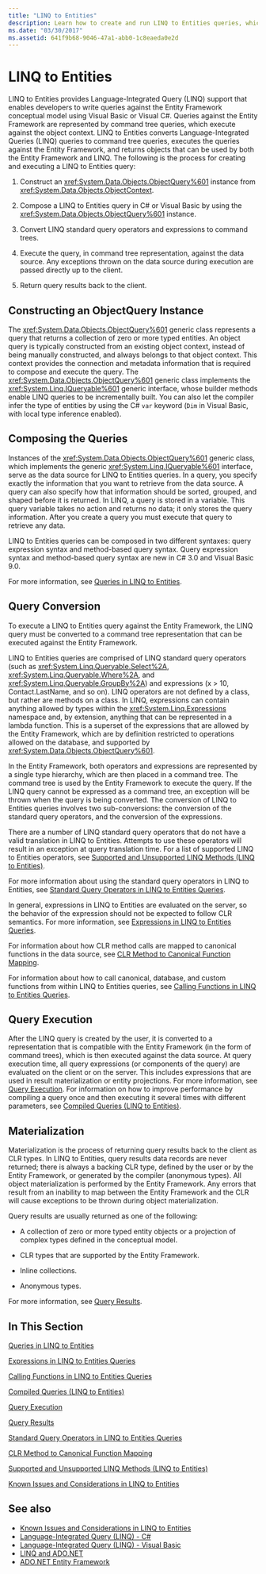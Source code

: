 ```yaml
---
title: "LINQ to Entities"
description: Learn how to create and run LINQ to Entities queries, which let you write queries against the Entity Framework conceptual model using Visual Basic or Visual C#.
ms.date: "03/30/2017"
ms.assetid: 641f9b68-9046-47a1-abb0-1c8eaeda0e2d
---
```

# LINQ to Entities
LINQ to Entities provides Language-Integrated Query (LINQ) support that enables developers to write queries against the Entity Framework conceptual model using Visual Basic or Visual C#. Queries against the Entity Framework are represented by command tree queries, which execute against the object context. LINQ to Entities converts Language-Integrated Queries (LINQ) queries to command tree queries, executes the queries against the Entity Framework, and returns objects that can be used by both the Entity Framework and LINQ. The following is the process for creating and executing a LINQ to Entities query:  
  
1. Construct an <xref:System.Data.Objects.ObjectQuery%601> instance from <xref:System.Data.Objects.ObjectContext>.  
  
2. Compose a LINQ to Entities query in C# or Visual Basic by using the <xref:System.Data.Objects.ObjectQuery%601> instance.  
  
3. Convert LINQ standard query operators and expressions to command trees.  
  
4. Execute the query, in command tree representation, against the data source. Any exceptions thrown on the data source during execution are passed directly up to the client.  
  
5. Return query results back to the client.  
  
## Constructing an ObjectQuery Instance  
 The <xref:System.Data.Objects.ObjectQuery%601> generic class represents a query that returns a collection of zero or more typed entities. An object query is typically constructed from an existing object context, instead of being manually constructed, and always belongs to that object context. This context provides the connection and metadata information that is required to compose and execute the query. The <xref:System.Data.Objects.ObjectQuery%601> generic class implements the <xref:System.Linq.IQueryable%601> generic interface, whose builder methods enable LINQ queries to be incrementally built. You can also let the compiler infer the type of entities by using the C# `var` keyword (`Dim` in Visual Basic, with local type inference enabled).  
  
## Composing the Queries  
 Instances of the <xref:System.Data.Objects.ObjectQuery%601> generic class, which implements the generic <xref:System.Linq.IQueryable%601> interface, serve as the data source for LINQ to Entities queries. In a query, you specify exactly the information that you want to retrieve from the data source. A query can also specify how that information should be sorted, grouped, and shaped before it is returned. In LINQ, a query is stored in a variable. This query variable takes no action and returns no data; it only stores the query information. After you create a query you must execute that query to retrieve any data.  
  
 LINQ to Entities queries can be composed in two different syntaxes: query expression syntax and method-based query syntax. Query expression syntax and method-based query syntax are new in C# 3.0 and Visual Basic 9.0.  
  
 For more information, see [Queries in LINQ to Entities](queries-in-linq-to-entities.md).  
  
## Query Conversion  
 To execute a LINQ to Entities query against the Entity Framework, the LINQ query must be converted to a command tree representation that can be executed against the Entity Framework.  
  
 LINQ to Entities queries are comprised of LINQ standard query operators (such as <xref:System.Linq.Queryable.Select%2A>, <xref:System.Linq.Queryable.Where%2A>, and <xref:System.Linq.Queryable.GroupBy%2A>) and expressions (x > 10, Contact.LastName, and so on). LINQ operators are not defined by a class, but rather are methods on a class. In LINQ, expressions can contain anything allowed by types within the <xref:System.Linq.Expressions> namespace and, by extension, anything that can be represented in a lambda function. This is a superset of the expressions that are allowed by the Entity Framework, which are by definition restricted to operations allowed on the database, and supported by <xref:System.Data.Objects.ObjectQuery%601>.  
  
 In the Entity Framework, both operators and expressions are represented by a single type hierarchy, which are then placed in a command tree. The command tree is used by the Entity Framework to execute the query. If the LINQ query cannot be expressed as a command tree, an exception will be thrown when the query is being converted. The conversion of LINQ to Entities queries involves two sub-conversions: the conversion of the standard query operators, and the conversion of the expressions.  
  
 There are a number of LINQ standard query operators that do not have a valid translation in LINQ to Entities. Attempts to use these operators will result in an exception at query translation time. For a list of supported LINQ to Entities operators, see [Supported and Unsupported LINQ Methods (LINQ to Entities)](supported-and-unsupported-linq-methods-linq-to-entities.md).  
  
 For more information about using the standard query operators in LINQ to Entities, see [Standard Query Operators in LINQ to Entities Queries](standard-query-operators-in-linq-to-entities-queries.md).  
  
 In general, expressions in LINQ to Entities are evaluated on the server, so the behavior of the expression should not be expected to follow CLR semantics. For more information, see [Expressions in LINQ to Entities Queries](expressions-in-linq-to-entities-queries.md).  
  
 For information about how CLR method calls are mapped to canonical functions in the data source, see [CLR Method to Canonical Function Mapping](clr-method-to-canonical-function-mapping.md).  
  
 For information about how to call canonical, database, and custom functions from within LINQ to Entities queries, see [Calling Functions in LINQ to Entities Queries](calling-functions-in-linq-to-entities-queries.md).  
  
## Query Execution  
 After the LINQ query is created by the user, it is converted to a representation that is compatible with the Entity Framework (in the form of command trees), which is then executed against the data source. At query execution time, all query expressions (or components of the query) are evaluated on the client or on the server. This includes expressions that are used in result materialization or entity projections. For more information, see [Query Execution](query-execution.md). For information on how to improve performance by compiling a query once and then executing it several times with different parameters, see [Compiled Queries  (LINQ to Entities)](compiled-queries-linq-to-entities.md).  
  
## Materialization  
 Materialization is the process of returning query results back to the client as CLR types. In LINQ to Entities, query results data records are never returned; there is always a backing CLR type, defined by the user or by the Entity Framework, or generated by the compiler (anonymous types). All object materialization is performed by the Entity Framework. Any errors that result from an inability to map between the Entity Framework and the CLR will cause exceptions to be thrown during object materialization.  
  
 Query results are usually returned as one of the following:  
  
- A collection of zero or more typed entity objects or a projection of complex types defined in the conceptual model.  
  
- CLR types that are supported by the Entity Framework.  
  
- Inline collections.  
  
- Anonymous types.  
  
 For more information, see [Query Results](query-results.md).  
  
## In This Section  
 [Queries in LINQ to Entities](queries-in-linq-to-entities.md)  
  
 [Expressions in LINQ to Entities Queries](expressions-in-linq-to-entities-queries.md)  
  
 [Calling Functions in LINQ to Entities Queries](calling-functions-in-linq-to-entities-queries.md)  
  
 [Compiled Queries  (LINQ to Entities)](compiled-queries-linq-to-entities.md)  
  
 [Query Execution](query-execution.md)  
  
 [Query Results](query-results.md)  
  
 [Standard Query Operators in LINQ to Entities Queries](standard-query-operators-in-linq-to-entities-queries.md)  
  
 [CLR Method to Canonical Function Mapping](clr-method-to-canonical-function-mapping.md)  
  
 [Supported and Unsupported LINQ Methods (LINQ to Entities)](supported-and-unsupported-linq-methods-linq-to-entities.md)  
  
 [Known Issues and Considerations in LINQ to Entities](known-issues-and-considerations-in-linq-to-entities.md)  
  
## See also

- [Known Issues and Considerations in LINQ to Entities](known-issues-and-considerations-in-linq-to-entities.md)
- [Language-Integrated Query (LINQ) - C#](../../../../../csharp/programming-guide/concepts/linq/index.md)
- [Language-Integrated Query (LINQ) - Visual Basic](../../../../../visual-basic/programming-guide/concepts/linq/index.md)
- [LINQ and ADO.NET](../../linq-and-ado-net.md)
- [ADO.NET Entity Framework](../index.md)

